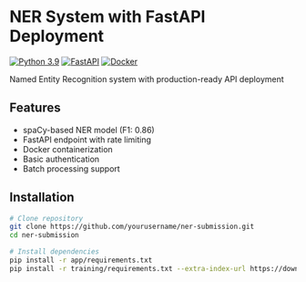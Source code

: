 # NER System with FastAPI Deployment

[![Python 3.9](https://img.shields.io/badge/python-3.9-blue.svg)](https://www.python.org/)
[![FastAPI](https://img.shields.io/badge/FastAPI-0.68-green.svg)](https://fastapi.tiangolo.com/)
[![Docker](https://img.shields.io/badge/docker-20.10-blue.svg)](https://www.docker.com/)

Named Entity Recognition system with production-ready API deployment

## Features
- spaCy-based NER model (F1: 0.86)
- FastAPI endpoint with rate limiting
- Docker containerization
- Basic authentication
- Batch processing support

## Installation
```bash
# Clone repository
git clone https://github.com/yourusername/ner-submission.git
cd ner-submission

# Install dependencies
pip install -r app/requirements.txt
pip install -r training/requirements.txt --extra-index-url https://download.pytorch.org/whl/cu113
